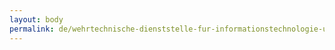 ```yaml
---
layout: body
permalink: de/wehrtechnische-dienststelle-fur-informationstechnologie-und-elektronik/
---
```


